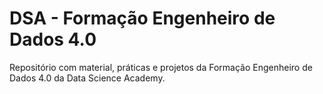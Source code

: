 # DSA - Formação Engenheiro de Dados 4.0
Repositório com material, práticas e projetos da Formação Engenheiro de Dados 4.0 da Data Science Academy.
